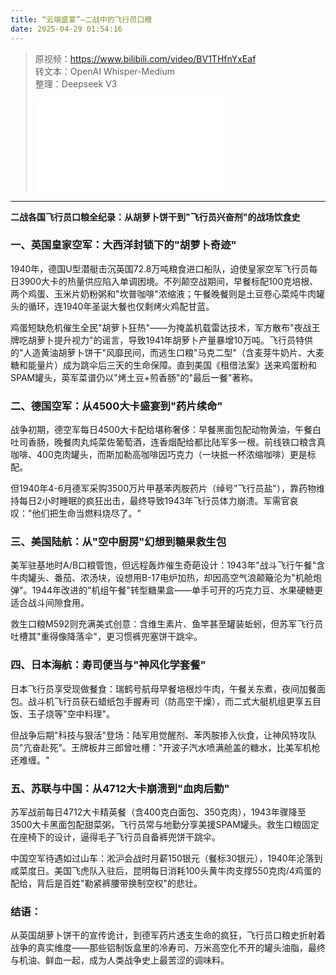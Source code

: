 ```yaml
---
title: “云端盛宴”—二战中的飞行员口粮
date: 2025-04-29 01:54:16
---
```


> 原视频：https://www.bilibili.com/video/BV1THfnYxEaf<br>转文本：OpenAI Whisper-Medium<br>整理：Deepseek V3
>
> <iframe src="//player.bilibili.com/player.html?bvid=BV1THfnYxEaf&autoplay=0" scrolling="no" border="0" frameborder="no" framespacing="0" allowfullscreen="true"></iframe>

---

**二战各国飞行员口粮全纪录：从胡萝卜饼干到"飞行员兴奋剂"的战场饮食史**  

### 一、英国皇家空军：大西洋封锁下的"胡萝卜奇迹"  
1940年，德国U型潜艇击沉英国72.8万吨粮食进口船队，迫使皇家空军飞行员每日3900大卡的热量供应陷入单调困境。不列颠空战期间，早餐标配100克培根、两个鸡蛋、玉米片奶粉粥和"坎普咖啡"浓缩液；午餐晚餐则是土豆卷心菜炖牛肉罐头的循环，连1940年圣诞大餐也仅剩烤火鸡配甘蓝。  

鸡蛋短缺危机催生全民"胡萝卜狂热"——为掩盖机载雷达技术，军方散布"夜战王牌吃胡萝卜提升视力"的谣言，导致1941年胡萝卜产量暴增10万吨。飞行员特供的"人造黄油胡萝卜饼干"风靡民间，而逃生口粮"马克二型"（含麦芽牛奶片、大麦糖和能量片）成为跳伞后三天的生命保障。直到美国《租借法案》送来鸡蛋粉和SPAM罐头，英军菜谱仍以"烤土豆+煎香肠"的"最后一餐"著称。  

### 二、德国空军：从4500大卡盛宴到"药片续命"  
战争初期，德空军每日4500大卡配给堪称奢侈：早餐黑面包配动物黄油，午餐白吐司香肠，晚餐肉丸炖菜佐葡萄酒，连香烟配给都比陆军多一根。前线铁口粮含真咖啡、400克肉罐头，而斯加勒高咖啡因巧克力（一块抵一杯浓缩咖啡）更是标配。  

但1940年4-6月德军采购3500万片甲基苯丙胺药片（绰号"飞行员盐"），靠药物维持每日2小时睡眠的疯狂出击，最终导致1943年飞行员体力崩溃。军需官哀叹："他们把生命当燃料烧尽了。"  

### 三、美国陆航：从"空中厨房"幻想到糖果救生包  
美军驻基地时A/B口粮管饱，但远程轰炸催生奇葩设计：1943年"战斗飞行午餐"含牛肉罐头、番茄、浓汤块，设想用B-17电炉加热，却因高空气浪颠簸沦为"机舱炮弹"。1944年改进的"机组午餐"转型糖果盒——单手可开的巧克力豆、水果硬糖更适合战斗间隙食用。  

救生口粮M592则充满美式创意：含维生素片、鱼竿甚至罐装蚯蚓，但苏军飞行员吐槽其"重得像降落伞"，更习惯裤兜塞饼干跳伞。  

### 四、日本海航：寿司便当与"神风化学套餐"  
日本飞行员享受现做餐食：瑞鹤号航母早餐培根炒牛肉，午餐关东煮，夜间加餐面包。战斗机飞行员获石蜡纸包手握寿司（防高空干燥），而二式大艇机组更享五目饭、玉子烧等"空中料理"。  

但战争后期"科技与狠活"登场：陆军用觉醒剂、苯丙胺掺入伙食，让神风特攻队员"亢奋赴死"。王牌板井三郎曾吐槽："开波子汽水喷满舱盖的糖水，比美军机枪还难缠。"  

### 五、苏联与中国：从4712大卡崩溃到"血肉后勤"  
苏军战前每日4712大卡精英餐（含400克白面包、350克肉），1943年骤降至3500大卡黑面包配甜菜粥，飞行员常与地勤分享美援SPAM罐头。救生口粮固定在座椅下的设计，逼得毛子飞行员自备裤兜饼干跳伞。  

中国空军待遇如过山车：淞沪会战时月薪150银元（餐标30银元），1940年沦落到咸菜度日。美国飞虎队入驻后，昆明每日消耗100头黄牛肉支撑550克肉/4鸡蛋的配给，背后是百姓"勒紧裤腰带换制空权"的悲壮。  

### 结语：  
从英国胡萝卜饼干的宣传诡计，到德军药片透支生命的疯狂，飞行员口粮史折射着战争的真实维度——那些铝制饭盒里的冷寿司、万米高空化不开的罐头油脂，最终与机油、鲜血一起，成为人类战争史上最苦涩的调味料。